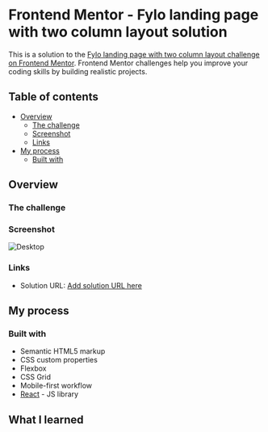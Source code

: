 # Frontend Mentor - Fylo landing page with two column layout solution

This is a solution to the [Fylo landing page with two column layout challenge on Frontend
Mentor](https://www.frontendmentor.io/challenges/fylo-landing-page-with-two-column-layout-5ca5ef041e82137ec91a50f5).
Frontend Mentor challenges help you improve your coding skills by building realistic projects. 

## Table of contents

- [Overview](#overview)
  - [The challenge](#the-challenge)
  - [Screenshot](#screenshot)
  - [Links](#links)
- [My process](#my-process)
  - [Built with](#built-with)

## Overview

### The challenge


### Screenshot

![Desktop](./screenshot.jpg)

### Links

- Solution URL: [Add solution URL here](https://your-solution-url.com)

## My process

### Built with

- Semantic HTML5 markup
- CSS custom properties
- Flexbox
- CSS Grid
- Mobile-first workflow
- [React](https://reactjs.org/) - JS library

## What I learned
